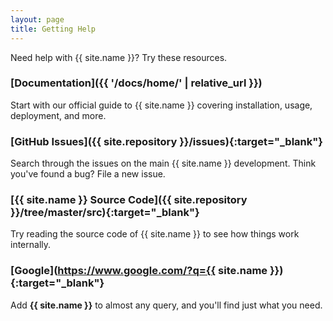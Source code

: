 ```yaml
---
layout: page
title: Getting Help
---
```


Need help with {{ site.name }}? Try these resources.

### [Documentation]({{ '/docs/home/' | relative_url }})

Start with our official guide to {{ site.name }} covering installation, usage,
deployment, and more.


### [GitHub Issues]({{ site.repository }}/issues){:target="_blank"}

Search through the issues on the main {{ site.name }} development. Think you've
found a bug? File a new issue.


### [{{ site.name }} Source Code]({{ site.repository }}/tree/master/src){:target="_blank"}

Try reading the source code of {{ site.name }} to see how things work internally.


### [Google](https://www.google.com/?q={{ site.name }}){:target="_blank"}

Add **{{ site.name }}** to almost any query, and you'll find just what you need.
